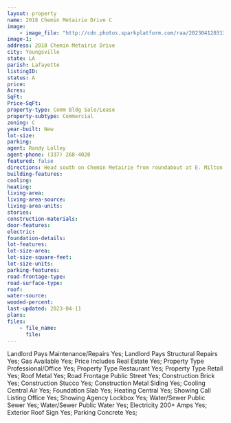 ```yaml
---
layout: property
name: 2018 Chemin Metairie Drive C
image:
    - image_file: "http://cdn.photos.sparkplatform.com/raa/20230412031313737841000000.jpg"
image-1:
address: 2018 Chemin Metairie Drive
city: Youngsville
state: LA
parish: Lafayette
listingID: 
status: A
price: 
Acres: 
SqFt: 
Price-SqFt: 
property-type: Comm Bldg Sale/Lease
property-subtype: Commercial
zoning: C
year-built: New
lot-size: 
parking: 
agent: Randy Lolley
agent-phone: (337) 268-4020
featured: false
directions: Head south on Chemin Metairie from roundabout at E. Milton building on the left sign on road.
building-features: 
cooling: 
heating: 
living-area: 
living-area-source: 
living-area-units: 
stories: 
construction-materials: 
door-features: 
electric: 
foundation-details: 
lot-features: 
lot-size-area: 
lot-size-square-feet: 
lot-size-units: 
parking-features: 
road-frontage-type: 
road-surface-type: 
roof: 
water-source: 
wooded-percent: 
last-updated: 2023-04-11
plans: 
files:
    - file_name:
      file:
---
```

Landlord Pays	Maintenance/Repairs	Yes;
Landlord Pays	Structural Repairs	Yes;
Gas	Available	Yes;
Price Includes	Real Estate	Yes;
Property Type	Professional/Office	Yes;
Property Type	Restaurant	Yes;
Property Type	Retail	Yes;
Roof	Metal	Yes;
Road Frontage	Public Street	Yes;
Construction	Brick	Yes;
Construction	Stucco	Yes;
Construction	Metal Siding	Yes;
Cooling	Central Air	Yes;
Foundation	Slab	Yes;
Heating	Central	Yes;
Showing	Call Listing Office	Yes;
Showing	Agency Lockbox	Yes;
Water/Sewer	Public Sewer	Yes;
Water/Sewer	Public Water	Yes;
Electricity	200+ Amps	Yes;
Exterior	Roof Sign	Yes;
Parking	Concrete	Yes;

